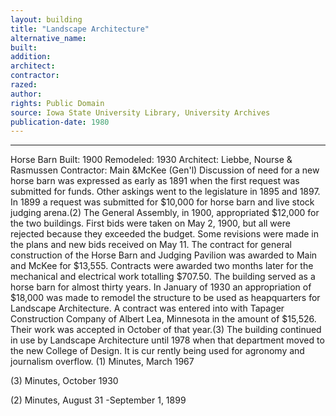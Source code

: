 ```yaml
---
layout: building
title: "Landscape Architecture"
alternative_name: 
built: 
addition:
architect: 
contractor: 
razed: 
author:
rights: Public Domain
source: Iowa State University Library, University Archives
publication-date: 1980 
---
```

---

Horse Barn 
Built: 1900 Remodeled: 1930 Architect: Liebbe, Nourse & Rasmussen Contractor: Main &McKee (Gen'l) 
Discussion of need for a new horse barn was expressed as early as 1891 when the first request was submitted for funds. Other askings went to the legislature in 1895 and 1897. In 1899 a request was submitted for $10,000 for horse barn and live stock judging arena.(2) The General Assembly, in 1900, appropriated $12,000 for the two buildings. 
First bids were taken on May 2, 1900, but all were rejected because they exceeded the budget. Some revisions were made in the plans and new bids received on May 11. The contract for general construction of the Horse Barn and Judging Pavilion was awarded to Main and McKee for $13,555. Contracts were awarded two months later for the mechanical and electrical work totalling $707.50. The building served as a horse barn for almost thirty years. 
In January of 1930 an appropriation of $18,000 was made to remodel the structure to be used as heapquarters for Landscape Architecture. A contract was entered into with Tapager Construction Company of Albert Lea, Minnesota in the amount of $15,526. Their work was accepted in October of that year.(3) 
The building continued in use by Landscape Architecture until 1978 when that department moved to the new College of Design. It is cur rently being used for agronomy and journalism overflow. 
(1) 
Minutes, March 1967 

(3) 
Minutes, October 1930 


(2) Minutes, August 31 -September 1, 1899